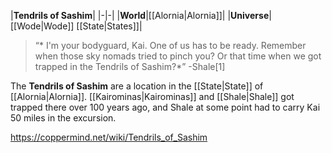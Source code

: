 |**Tendrils of Sashim**|
|-|-|
|**World**|[[Alornia\|Alornia]]|
|**Universe**|[[Wode\|Wode]] [[State\|States]]|

>“* I'm your bodyguard, Kai. One of us has to be ready. Remember when those sky nomads tried to pinch you? Or that time when we got trapped in the Tendrils of Sashim?*”
\-Shale[1]


The **Tendrils of Sashim** are a location in the [[State\|State]] of [[Alornia\|Alornia]]. [[Kairominas\|Kairominas]] and [[Shale\|Shale]] got trapped there over 100 years ago, and Shale at some point had to carry Kai 50 miles in the excursion.



https://coppermind.net/wiki/Tendrils_of_Sashim